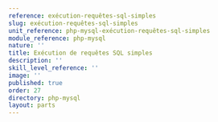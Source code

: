 ```yaml
---
reference: exécution-requêtes-sql-simples
slug: exécution-requêtes-sql-simples
unit_reference: php-mysql-exécution-requêtes-sql-simples
module_reference: php-mysql
nature: ''
title: Exécution de requêtes SQL simples
description: ''
skill_level_reference: ''
image: ''
published: true
order: 27
directory: php-mysql
layout: parts
---
```


